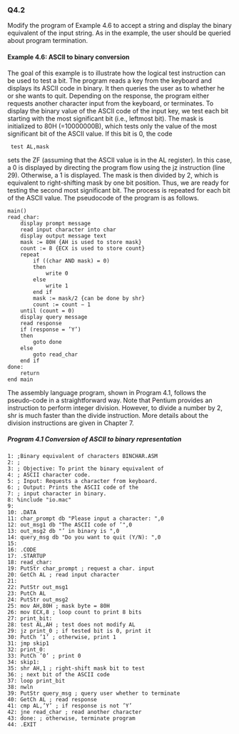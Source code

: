### Q4.2

Modify the program of Example 4.6 to accept a string and display the binary equivalent
of the input string. As in the example, the user should be queried about program
termination.

#### Example 4.6: ASCII to binary conversion
The goal of this example is to illustrate how the logical test instruction can be used to test
a bit. The program reads a key from the keyboard and displays its ASCII code in binary. It
then queries the user as to whether he or she wants to quit. Depending on the response, the program either requests another character input from the keyboard, or terminates.
To display the binary value of the ASCII code of the input key, we test each bit starting
with the most significant bit (i.e., leftmost bit). The mask is initialized to 80H (=10000000B), which tests only the value of the most significant bit of the ASCII value. If this bit is 0, the code

	 test AL,mask
	
sets the ZF (assuming that the ASCII value is in the AL register). In this case, a 0 is displayed by directing the program flow using the jz instruction (line 29). Otherwise, a 1 is displayed.
The mask is then divided by 2, which is equivalent to right-shifting mask by one bit position. Thus, we are ready for testing the second most significant bit. The process is repeated for each bit of the ASCII value. The pseudocode of the program is as follows.
```
main()
read_char:
	display prompt message
	read input character into char
	display output message text
	mask := 80H {AH is used to store mask}
	count := 8 {ECX is used to store count}
	repeat
		if ((char AND mask) = 0)
		then
			write 0
		else
			write 1
		end if
		mask := mask/2 {can be done by shr}
		count := count − 1
	until (count = 0)
	display query message
	read response
	if (response = ’Y’)
	then
		goto done
	else
		goto read_char
	end if
done:
	return
end main
```
The assembly language program, shown in Program 4.1, follows the pseudo-code in a
straightforward way. Note that Pentium provides an instruction to perform integer division.
However, to divide a number by 2, shr is much faster than the divide instruction. More
details about the division instructions are given in Chapter 7.

##### Program 4.1 Conversion of ASCII to binary representation
```
1: ;Binary equivalent of characters BINCHAR.ASM
2: ;
3: ; Objective: To print the binary equivalent of
4: ; ASCII character code.
5: ; Input: Requests a character from keyboard.
6: ; Output: Prints the ASCII code of the
7: ; input character in binary.
8: %include "io.mac"
9:
10: .DATA
11: char_prompt db "Please input a character: ",0
12: out_msg1 db "The ASCII code of ’",0
13: out_msg2 db "’ in binary is ",0
14: query_msg db "Do you want to quit (Y/N): ",0
15:
16: .CODE
17: .STARTUP
18: read_char:
19: PutStr char_prompt ; request a char. input
20: GetCh AL ; read input character
21:
22: PutStr out_msg1
23: PutCh AL
24: PutStr out_msg2
25: mov AH,80H ; mask byte = 80H
26: mov ECX,8 ; loop count to print 8 bits
27: print_bit:
28: test AL,AH ; test does not modify AL
29: jz print_0 ; if tested bit is 0, print it
30: PutCh ’1’ ; otherwise, print 1
31: jmp skip1
32: print_0:
33: PutCh ’0’ ; print 0
34: skip1:
35: shr AH,1 ; right-shift mask bit to test
36: ; next bit of the ASCII code
37: loop print_bit
38: nwln
39: PutStr query_msg ; query user whether to terminate
40: GetCh AL ; read response
41: cmp AL,’Y’ ; if response is not ’Y’
42: jne read_char ; read another character
43: done: ; otherwise, terminate program
44: .EXIT
```
